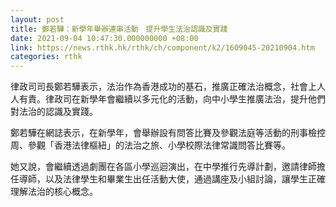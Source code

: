 ```yaml
---
layout: post
title: 鄭若驊：新學年舉辦連串活動　提升學生法治認識及實踐
date: 2021-09-04 10:47:30.000000000 +08:00
link: https://news.rthk.hk/rthk/ch/component/k2/1609045-20210904.htm
categories: rthk
---
```


律政司司長鄭若驊表示，法治作為香港成功的基石，推廣正確法治概念，社會上人人有責。律政司在新學年會繼續以多元化的活動，向中小學生推廣法治，提升他們對法治的認識及實踐。

鄭若驊在網誌表示，在新學年，會舉辦設有問答比賽及參觀法庭等活動的刑事檢控周、參觀「香港法律樞紐」的法治之旅、小學校際法律常識問答比賽等。

她又說，會繼續透過劇團在各區小學巡迴演出，在中學推行先導計劃，邀請律師擔任導師，以及法律學生和畢業生出任活動大使，通過講座及小組討論，讓學生正確理解法治的核心概念。
